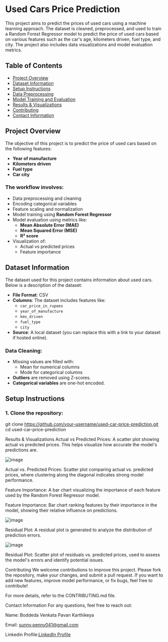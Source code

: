

# Used Cars Price Prediction

This project aims to predict the prices of used cars using a machine learning approach. The dataset is cleaned, preprocessed, and used to train a Random Forest Regressor model to predict the price of used cars based on various features such as the car's age, kilometers driven, fuel type, and city. The project also includes data visualizations and model evaluation metrics.

## Table of Contents

- [Project Overview](#project-overview)
- [Dataset Information](#dataset-information)
- [Setup Instructions](#setup-instructions)
- [Data Preprocessing](#data-preprocessing)
- [Model Training and Evaluation](#model-training-and-evaluation)
- [Results & Visualizations](#results--visualizations)
- [Contributing](#contributing)
- [Contact Information](#contact-information)

## Project Overview

The objective of this project is to predict the price of used cars based on the following features:

- **Year of manufacture**
- **Kilometers driven**
- **Fuel type**
- **Car city**

### The workflow involves:

- Data preprocessing and cleaning
- Encoding categorical variables
- Feature scaling and normalization
- Model training using **Random Forest Regressor**
- Model evaluation using metrics like:
  - **Mean Absolute Error (MAE)**
  - **Mean Squared Error (MSE)**
  - **R² score**
- Visualization of:
  - Actual vs predicted prices
  - Feature importance

## Dataset Information

The dataset used for this project contains information about used cars. Below is a description of the dataset:

- **File Format**: CSV
- **Columns**: The dataset includes features like:
  - `car_price_in_rupees`
  - `year_of_manufacture`
  - `kms_driven`
  - `fuel_type`
  - `city`
- **Source**: A local dataset (you can replace this with a link to your dataset if hosted online).

### Data Cleaning:
- Missing values are filled with:
  - Mean for numerical columns
  - Mode for categorical columns
- **Outliers** are removed using Z-scores.
- **Categorical variables** are one-hot encoded.

## Setup Instructions

### 1. Clone the repository:

git clone https://github.com/your-username/used-car-price-prediction.git
cd used-car-price-prediction

Results & Visualizations
Actual vs Predicted Prices: A scatter plot showing actual vs predicted prices. This helps visualize how accurate the model's predictions are.

![image](https://github.com/user-attachments/assets/04fe9866-2dfc-4de9-8897-c107fe4a7202)

Actual vs. Predicted Prices: Scatter plot comparing actual vs. predicted prices, where clustering along the diagonal indicates strong model performance.


Feature Importance: A bar chart visualizing the importance of each feature used by the Random Forest Regressor model.

Feature Importance: Bar chart ranking features by their importance in the model, showing their relative influence on predictions.

![image](https://github.com/user-attachments/assets/92bf8dd9-0869-4d53-8b0c-7386dedc6d68)


Residual Plot: A residual plot is generated to analyze the distribution of prediction errors.

![image](https://github.com/user-attachments/assets/a5de7856-1375-4ae8-8091-02e0e097afc0)

Residual Plot: Scatter plot of residuals vs. predicted prices, used to assess the model's errors and identify potential issues.



Contributing
We welcome contributions to improve this project. Please fork the repository, make your changes, and submit a pull request. If you want to add new features, improve model performance, or fix bugs, feel free to contribute!

For more details, refer to the CONTRIBUTING.md file.




Contact Information
For any questions, feel free to reach out:

Name: Boddeda Venkata Pavan Karthikeya

Email: sunny.penny041@gmail.com

Linkedin Profile:[LinkedIn Profile](https://www.linkedin.com/in/boddeda-venkata-pavan-karthikeya-1a670b255/)

